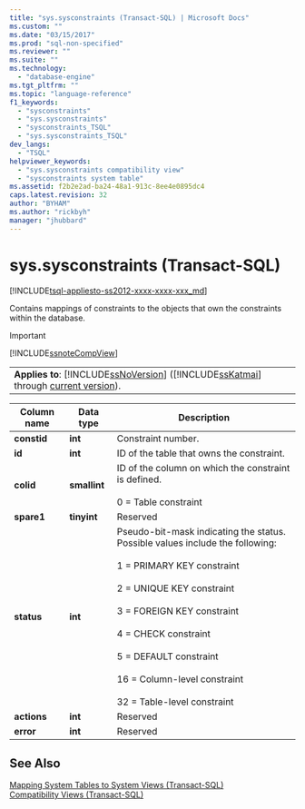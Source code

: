 ```yaml
---
title: "sys.sysconstraints (Transact-SQL) | Microsoft Docs"
ms.custom: ""
ms.date: "03/15/2017"
ms.prod: "sql-non-specified"
ms.reviewer: ""
ms.suite: ""
ms.technology: 
  - "database-engine"
ms.tgt_pltfrm: ""
ms.topic: "language-reference"
f1_keywords: 
  - "sysconstraints"
  - "sys.sysconstraints"
  - "sysconstraints_TSQL"
  - "sys.sysconstraints_TSQL"
dev_langs: 
  - "TSQL"
helpviewer_keywords: 
  - "sys.sysconstraints compatibility view"
  - "sysconstraints system table"
ms.assetid: f2b2e2ad-ba24-48a1-913c-8ee4e0895dc4
caps.latest.revision: 32
author: "BYHAM"
ms.author: "rickbyh"
manager: "jhubbard"
---
```

# sys.sysconstraints (Transact-SQL)
[!INCLUDE[tsql-appliesto-ss2012-xxxx-xxxx-xxx_md](../../includes/tsql-appliesto-ss2012-xxxx-xxxx-xxx-md.md)]

  Contains mappings of constraints to the objects that own the constraints within the database.  
  
> [!IMPORTANT]  
>  [!INCLUDE[ssnoteCompView](../../includes/ssnotecompview-md.md)]  
  
||  
|-|  
|**Applies to**: [!INCLUDE[ssNoVersion](../../includes/ssnoversion-md.md)] ([!INCLUDE[ssKatmai](../../includes/sskatmai-md.md)] through [current version](http://go.microsoft.com/fwlink/p/?LinkId=299658)).|  
  
|Column name|Data type|Description|  
|-----------------|---------------|-----------------|  
|**constid**|**int**|Constraint number.|  
|**id**|**int**|ID of the table that owns the constraint.|  
|**colid**|**smallint**|ID of the column on which the constraint is defined.<br /><br /> 0 = Table constraint|  
|**spare1**|**tinyint**|Reserved|  
|**status**|**int**|Pseudo-bit-mask indicating the status. Possible values include the following:<br /><br /> 1 = PRIMARY KEY constraint<br /><br /> 2 = UNIQUE KEY constraint<br /><br /> 3 = FOREIGN KEY constraint<br /><br /> 4 = CHECK constraint<br /><br /> 5 = DEFAULT constraint<br /><br /> 16 = Column-level constraint<br /><br /> 32 = Table-level constraint|  
|**actions**|**int**|Reserved|  
|**error**|**int**|Reserved|  
  
## See Also  
 [Mapping System Tables to System Views &#40;Transact-SQL&#41;](../../relational-databases/system-tables/mapping-system-tables-to-system-views-transact-sql.md)   
 [Compatibility Views &#40;Transact-SQL&#41;](~/relational-databases/system-compatibility-views/system-compatibility-views-transact-sql.md)  
  
  
